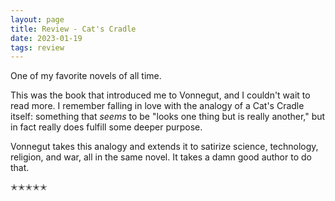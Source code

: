 ```yaml
---
layout: page
title: Review - Cat's Cradle
date: 2023-01-19
tags: review
---
```


One of my favorite novels of all time.

This was the book that introduced me to Vonnegut, and I couldn't wait to read more. I remember falling in love with the analogy of a Cat's Cradle itself: something that *seems* to be "looks one thing but is really another," but in fact really does fulfill some deeper purpose. 

Vonnegut takes this analogy and extends it to satirize science, technology, religion, and war, all in the same novel. It takes a damn good author to do that.

✭✭✭✭✭
